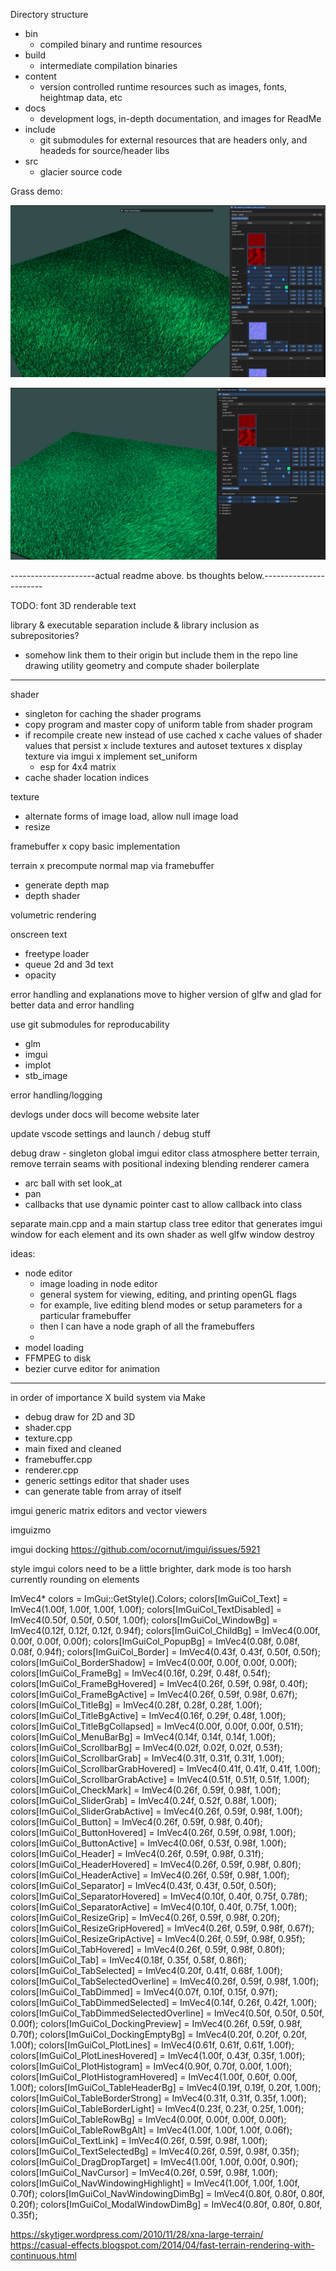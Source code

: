 Directory structure
- bin
  - compiled binary and runtime resources
- build
  - intermediate compilation binaries
- content
  - version controlled runtime resources such as images, fonts, 
    heightmap data, etc
- docs
  - development logs, in-depth documentation, and images for ReadMe
- include
  - git submodules for external resources that are headers only, and headeds for source/header libs
- src
  - glacier source code

Grass demo:

![alt text](image.png)

![alt text](image-1.png)

---------------------actual readme above. bs thoughts below.-----------------------

TODO:
font
3D renderable text

library & executable separation
include & library inclusion as subrepositories? 
- somehow link them to their origin but include them in the repo
line drawing utility
geometry and compute shader boilerplate

-----

shader
- singleton for caching the shader programs
- copy program and master copy of uniform table from shader program
- if recompile create new instead of use cached
x cache values of shader values that persist
x include textures and autoset textures
  x display texture via imgui
x implement set_uniform
  - esp for 4x4 matrix
- cache shader location indices

texture
- alternate forms of image load, allow null image load
- resize
  
framebuffer
x copy basic implementation

terrain
x precompute normal map via framebuffer
- generate depth map
- depth shader
  
volumetric rendering

onscreen text
- freetype loader
- queue 2d and 3d text
- opacity

error handling and explanations
move to higher version of glfw and glad for better data and error handling

use git submodules for reproducability
- glm
- imgui
- implot
- stb_image

error handling/logging

devlogs under docs will become website later

update vscode settings and launch / debug stuff

debug draw - singleton
global imgui editor class
atmosphere
better terrain, remove terrain seams with positional indexing
blending
renderer
camera
- arc ball with set look_at
- pan
- callbacks that use dynamic pointer cast to allow callback into class

separate main.cpp and a main startup class
tree editor that generates imgui window for each element and its own shader as well
glfw window destroy

ideas:
- node editor
  - image loading in node editor
  - general system for viewing, editing, and printing openGL flags
  - for example, live editing blend modes or setup parameters for a particular framebuffer
  - then I can have a node graph of all the framebuffers
  - 
- model loading
- FFMPEG to disk
- bezier curve editor for animation

------

in order of importance
X build system via Make
- debug draw for 2D and 3D
- shader.cpp
- texture.cpp
- main fixed and cleaned
- framebuffer.cpp
- renderer.cpp
- generic settings editor that shader uses
- can generate table from array of itself

imgui generic matrix editors and vector viewers

imguizmo

imgui docking
https://github.com/ocornut/imgui/issues/5921




style
imgui colors need to be a little brighter, dark mode is too harsh currently
rounding on elements

ImVec4* colors = ImGui::GetStyle().Colors;
colors[ImGuiCol_Text]                   = ImVec4(1.00f, 1.00f, 1.00f, 1.00f);
colors[ImGuiCol_TextDisabled]           = ImVec4(0.50f, 0.50f, 0.50f, 1.00f);
colors[ImGuiCol_WindowBg]               = ImVec4(0.12f, 0.12f, 0.12f, 0.94f);
colors[ImGuiCol_ChildBg]                = ImVec4(0.00f, 0.00f, 0.00f, 0.00f);
colors[ImGuiCol_PopupBg]                = ImVec4(0.08f, 0.08f, 0.08f, 0.94f);
colors[ImGuiCol_Border]                 = ImVec4(0.43f, 0.43f, 0.50f, 0.50f);
colors[ImGuiCol_BorderShadow]           = ImVec4(0.00f, 0.00f, 0.00f, 0.00f);
colors[ImGuiCol_FrameBg]                = ImVec4(0.16f, 0.29f, 0.48f, 0.54f);
colors[ImGuiCol_FrameBgHovered]         = ImVec4(0.26f, 0.59f, 0.98f, 0.40f);
colors[ImGuiCol_FrameBgActive]          = ImVec4(0.26f, 0.59f, 0.98f, 0.67f);
colors[ImGuiCol_TitleBg]                = ImVec4(0.28f, 0.28f, 0.28f, 1.00f);
colors[ImGuiCol_TitleBgActive]          = ImVec4(0.16f, 0.29f, 0.48f, 1.00f);
colors[ImGuiCol_TitleBgCollapsed]       = ImVec4(0.00f, 0.00f, 0.00f, 0.51f);
colors[ImGuiCol_MenuBarBg]              = ImVec4(0.14f, 0.14f, 0.14f, 1.00f);
colors[ImGuiCol_ScrollbarBg]            = ImVec4(0.02f, 0.02f, 0.02f, 0.53f);
colors[ImGuiCol_ScrollbarGrab]          = ImVec4(0.31f, 0.31f, 0.31f, 1.00f);
colors[ImGuiCol_ScrollbarGrabHovered]   = ImVec4(0.41f, 0.41f, 0.41f, 1.00f);
colors[ImGuiCol_ScrollbarGrabActive]    = ImVec4(0.51f, 0.51f, 0.51f, 1.00f);
colors[ImGuiCol_CheckMark]              = ImVec4(0.26f, 0.59f, 0.98f, 1.00f);
colors[ImGuiCol_SliderGrab]             = ImVec4(0.24f, 0.52f, 0.88f, 1.00f);
colors[ImGuiCol_SliderGrabActive]       = ImVec4(0.26f, 0.59f, 0.98f, 1.00f);
colors[ImGuiCol_Button]                 = ImVec4(0.26f, 0.59f, 0.98f, 0.40f);
colors[ImGuiCol_ButtonHovered]          = ImVec4(0.26f, 0.59f, 0.98f, 1.00f);
colors[ImGuiCol_ButtonActive]           = ImVec4(0.06f, 0.53f, 0.98f, 1.00f);
colors[ImGuiCol_Header]                 = ImVec4(0.26f, 0.59f, 0.98f, 0.31f);
colors[ImGuiCol_HeaderHovered]          = ImVec4(0.26f, 0.59f, 0.98f, 0.80f);
colors[ImGuiCol_HeaderActive]           = ImVec4(0.26f, 0.59f, 0.98f, 1.00f);
colors[ImGuiCol_Separator]              = ImVec4(0.43f, 0.43f, 0.50f, 0.50f);
colors[ImGuiCol_SeparatorHovered]       = ImVec4(0.10f, 0.40f, 0.75f, 0.78f);
colors[ImGuiCol_SeparatorActive]        = ImVec4(0.10f, 0.40f, 0.75f, 1.00f);
colors[ImGuiCol_ResizeGrip]             = ImVec4(0.26f, 0.59f, 0.98f, 0.20f);
colors[ImGuiCol_ResizeGripHovered]      = ImVec4(0.26f, 0.59f, 0.98f, 0.67f);
colors[ImGuiCol_ResizeGripActive]       = ImVec4(0.26f, 0.59f, 0.98f, 0.95f);
colors[ImGuiCol_TabHovered]             = ImVec4(0.26f, 0.59f, 0.98f, 0.80f);
colors[ImGuiCol_Tab]                    = ImVec4(0.18f, 0.35f, 0.58f, 0.86f);
colors[ImGuiCol_TabSelected]            = ImVec4(0.20f, 0.41f, 0.68f, 1.00f);
colors[ImGuiCol_TabSelectedOverline]    = ImVec4(0.26f, 0.59f, 0.98f, 1.00f);
colors[ImGuiCol_TabDimmed]              = ImVec4(0.07f, 0.10f, 0.15f, 0.97f);
colors[ImGuiCol_TabDimmedSelected]      = ImVec4(0.14f, 0.26f, 0.42f, 1.00f);
colors[ImGuiCol_TabDimmedSelectedOverline]  = ImVec4(0.50f, 0.50f, 0.50f, 0.00f);
colors[ImGuiCol_DockingPreview]         = ImVec4(0.26f, 0.59f, 0.98f, 0.70f);
colors[ImGuiCol_DockingEmptyBg]         = ImVec4(0.20f, 0.20f, 0.20f, 1.00f);
colors[ImGuiCol_PlotLines]              = ImVec4(0.61f, 0.61f, 0.61f, 1.00f);
colors[ImGuiCol_PlotLinesHovered]       = ImVec4(1.00f, 0.43f, 0.35f, 1.00f);
colors[ImGuiCol_PlotHistogram]          = ImVec4(0.90f, 0.70f, 0.00f, 1.00f);
colors[ImGuiCol_PlotHistogramHovered]   = ImVec4(1.00f, 0.60f, 0.00f, 1.00f);
colors[ImGuiCol_TableHeaderBg]          = ImVec4(0.19f, 0.19f, 0.20f, 1.00f);
colors[ImGuiCol_TableBorderStrong]      = ImVec4(0.31f, 0.31f, 0.35f, 1.00f);
colors[ImGuiCol_TableBorderLight]       = ImVec4(0.23f, 0.23f, 0.25f, 1.00f);
colors[ImGuiCol_TableRowBg]             = ImVec4(0.00f, 0.00f, 0.00f, 0.00f);
colors[ImGuiCol_TableRowBgAlt]          = ImVec4(1.00f, 1.00f, 1.00f, 0.06f);
colors[ImGuiCol_TextLink]               = ImVec4(0.26f, 0.59f, 0.98f, 1.00f);
colors[ImGuiCol_TextSelectedBg]         = ImVec4(0.26f, 0.59f, 0.98f, 0.35f);
colors[ImGuiCol_DragDropTarget]         = ImVec4(1.00f, 1.00f, 0.00f, 0.90f);
colors[ImGuiCol_NavCursor]              = ImVec4(0.26f, 0.59f, 0.98f, 1.00f);
colors[ImGuiCol_NavWindowingHighlight]  = ImVec4(1.00f, 1.00f, 1.00f, 0.70f);
colors[ImGuiCol_NavWindowingDimBg]      = ImVec4(0.80f, 0.80f, 0.80f, 0.20f);
colors[ImGuiCol_ModalWindowDimBg]       = ImVec4(0.80f, 0.80f, 0.80f, 0.35f);

https://skytiger.wordpress.com/2010/11/28/xna-large-terrain/
https://casual-effects.blogspot.com/2014/04/fast-terrain-rendering-with-continuous.html
